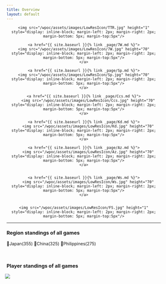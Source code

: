 ```yaml
---
title: Overview
layout: default
---
```


<div align="center">

	<img src="/wpoc/assets/images/LowResIcon/TTR.jpg" height="1" style="display: inline-block; margin-left: 2px; margin-right: 2px; margin-bottom: 5px; margin-top:5px"/>

	<a href="{{ site.baseurl }}{% link _page/7W.md %}">
	<img src="/wpoc/assets/images/LowResIcon/7W.jpg" height="70" style="display: inline-block; margin-left: 2px; margin-right: 2px; margin-bottom: 5px; margin-top:5px"/>
	</a>

	<a href="{{ site.baseurl }}{% link _page/Sp.md %}">
	<img src="/wpoc/assets/images/LowResIcon/Sp.jpg" height="70" style="display: inline-block; margin-left: 2px; margin-right: 2px; margin-bottom: 5px; margin-top:5px"/>
	</a>

	<a href="{{ site.baseurl }}{% link _page/Ccs.md %}">
		<img src="/wpoc/assets/images/LowResIcon/Ccs.jpg" height="70" style="display: inline-block; margin-left: 2px; margin-right: 2px; margin-bottom: 5px; margin-top:5px"/>
	</a>

	<a href="{{ site.baseurl }}{% link _page/Kd.md %}">
		<img src="/wpoc/assets/images/LowResIcon/Kd.jpg" height="70" style="display: inline-block; margin-left: 2px; margin-right: 2px; margin-bottom: 5px; margin-top:5px"/>
	</a>

	<a href="{{ site.baseurl }}{% link _page/Az.md %}">
		<img src="/wpoc/assets/images/LowResIcon/Az.jpg" height="70" style="display: inline-block; margin-left: 2px; margin-right: 2px; margin-bottom: 5px; margin-top:5px"/>
	</a>


	<a href="{{ site.baseurl }}{% link _page/Ws.md %}">
		<img src="/wpoc/assets/images/LowResIcon/Ws.jpg" height="70" style="display: inline-block; margin-left: 2px; margin-right: 2px; margin-bottom: 5px; margin-top:5px"/>
	</a>

	
	<img src="/wpoc/assets/images/LowResIcon/FS.jpg" height="1" style="display: inline-block; margin-left: 2px; margin-right: 2px; margin-bottom: 5px; margin-top:5px"/>
</div>



---




### Region standings of all games 
🥇Japan(355) 🥈China(325) 🥉Philippines(275)
<p>&nbsp;</p>

### Player standings of all games
<div align="left">
 <img src="/wpoc/assets/images/AllGamesRanking.png" style="display: block; margin-left: -5px; margin-bottom: 5px"/>
</div>

